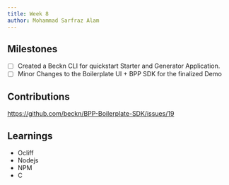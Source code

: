 ```yaml
---
title: Week 8
author: Mohammad Sarfraz Alam
---
```


## Milestones
- [ ] Created a Beckn CLI for quickstart Starter and Generator Application.
- [ ] Minor Changes to the Boilerplate UI + BPP SDK for the finalized Demo

## Contributions
https://github.com/beckn/BPP-Boilerplate-SDK/issues/19

## Learnings
- Ocliff
- Nodejs
- NPM
- C